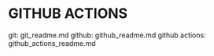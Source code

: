 # GITHUB ACTIONS 

git: git_readme.md
github: github_readme.md
github actions: github_actions_readme.md
